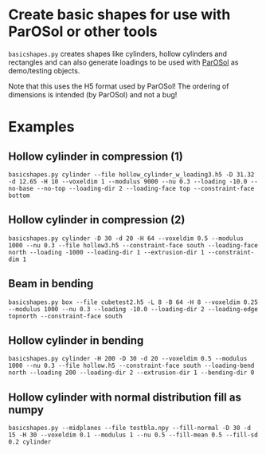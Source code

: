 # Create basic shapes for use with ParOSol or other tools

`basicshapes.py` creates shapes like cylinders, hollow cylinders and rectangles
and can also generate loadings to be used with
[ParOSol](https://github.com/reox/parosol-tu-wien) as demo/testing objects.

Note that this uses the H5 format used by ParOSol! The ordering of dimensions is
intended (by ParOSol) and not a bug!

# Examples

## Hollow cylinder in compression (1)

```
basicshapes.py cylinder --file hollow_cylinder_w_loading3.h5 -D 31.32 -d 12.65 -H 10 --voxeldim 1 --modulus 9000 --nu 0.3 --loading -10.0 --no-base --no-top --loading-dir 2 --loading-face top --constraint-face bottom
```

## Hollow cylinder in compression (2)

```
basicshapes.py cylinder -D 30 -d 20 -H 64 --voxeldim 0.5 --modulus 1000 --nu 0.3 --file hollow3.h5 --constraint-face south --loading-face north --loading -1000 --loading-dir 1 --extrusion-dir 1 --constraint-dim 1
```

## Beam in bending

```
basicshapes.py box --file cubetest2.h5 -L 8 -B 64 -H 8 --voxeldim 0.25 --modulus 1000 --nu 0.3 --loading -10.0 --loading-dir 2 --loading-edge topnorth --constraint-face south
```

## Hollow cylinder in bending

```
basicshapes.py cylinder -H 200 -D 30 -d 20 --voxeldim 0.5 --modulus 1000 --nu 0.3 --file hollow.h5 --constraint-face south --loading-bend north --loading 200 --loading-dir 2 --extrusion-dir 1 --bending-dir 0
```

## Hollow cylinder with normal distribution fill as numpy

```
basicshapes.py --midplanes --file testbla.npy --fill-normal -D 30 -d 15 -H 30 --voxeldim 0.1 --modulus 1 --nu 0.5 --fill-mean 0.5 --fill-sd 0.2 cylinder
```
